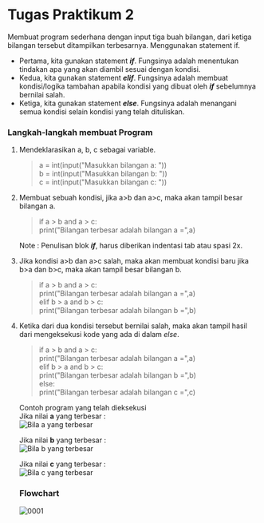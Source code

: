<h1> Tugas Praktikum 2 </h1>
  <p> Membuat program sederhana dengan input tiga buah bilangan, dari ketiga bilangan tersebut ditampilkan terbesarnya. Menggunakan             statement if.</br>
    <ul>
      <li> Pertama, kita gunakan statement <b><em>if</em></b>. Fungsinya adalah menentukan tindakan apa yang akan diambil sesuai dengan              kondisi.
      <li> Kedua, kita gunakan statement <b><em>elif</em></b>. Fungsinya adalah membuat kondisi/logika tambahan apabila kondisi yang                  dibuat oleh <b><em>if</em></b> sebelumnya bernilai salah.
      <li> Ketiga, kita gunakan statement <b><em>else</em></b>. Fungsinya adalah menangani semua kondisi selain kondisi yang telah                    dituliskan. </ul></p>
      
  <h3> Langkah-langkah membuat Program </h3>
  <p> 
  <ol> 
  <li> Mendeklarasikan a, b, c sebagai variable.
  
  > a = int(input("Masukkan bilangan a: ")) </br>
  b = int(input("Masukkan bilangan b: ")) </br>
  c = int(input("Masukkan bilangan c: ")) </br>
  
  <li> Membuat sebuah kondisi, jika a>b dan a>c, maka akan tampil besar bilangan a.
  
 > if a > b and a > c: </br>
     print("Bilangan terbesar adalah bilangan a =",a)
     
Note : Penulisan blok <b><em>if</em></b>, harus diberikan indentasi tab atau spasi 2x. </br>

  <li> Jika kondisi a>b dan a>c salah, maka akan membuat kondisi baru jika b>a dan b>c, maka akan tampil besar bilangan b. </br>

> if a > b and a > c: </br>
    print("Bilangan terbesar adalah bilangan a =",a) </br>
  elif b > a and b > c: </br>
    print("Bilangan terbesar adalah bilangan b =",b)
    
  <li> Ketika dari dua kondisi tersebut bernilai salah, maka akan tampil hasil dari mengeksekusi kode yang ada di dalam <em>else</em>.

> if a > b and a > c: </br>
    print("Bilangan terbesar adalah bilangan a =",a) </br>
  elif b > a and b > c: </br>
    print("Bilangan terbesar adalah bilangan b =",b) </br>
  else: </br>
    print("Bilangan terbesar adalah bilangan c =",c)

Contoh program yang telah dieksekusi </br>
Jika nilai <b>a</b> yang terbesar : </br>
![Bila a yang terbesar](https://user-images.githubusercontent.com/24362384/67976202-3e9f8f80-fc48-11e9-8970-c9f81f9bb5bf.PNG)

Jika nilai <b>b</b> yang terbesar : </br>
![Bila b yang terbesar](https://user-images.githubusercontent.com/24362384/67976301-6bec3d80-fc48-11e9-998d-76ea839baf39.PNG)

Jika nilai <b>c</b> yang terbesar : </br>
![Bila c yang terbesar](https://user-images.githubusercontent.com/24362384/67976351-82929480-fc48-11e9-8bf5-606ab75c710e.PNG)

<h3> Flowchart </h3>

![0001](https://user-images.githubusercontent.com/24362384/68066912-0dbb7980-fd72-11e9-9bbe-396f1d832dbc.jpg)
